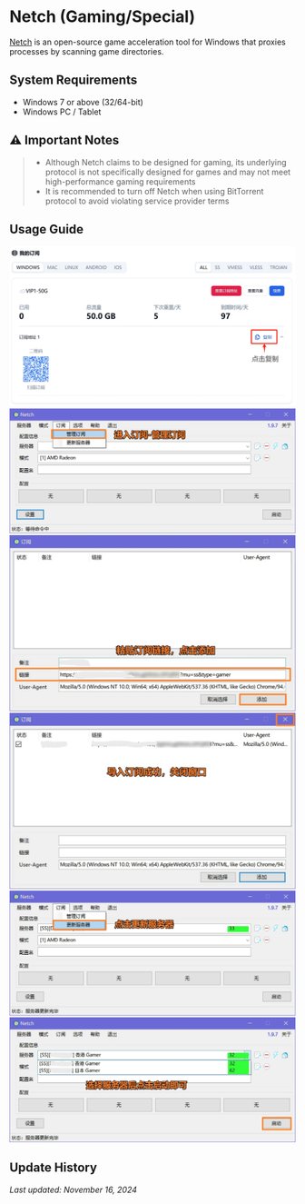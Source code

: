 # Netch (Gaming/Special)

[Netch](https://github.com/netchx/netch/releases/download/1.9.7/Netch.7z) is an open-source game acceleration tool for Windows that proxies processes by scanning game directories.

## System Requirements

- Windows 7 or above (32/64-bit)
- Windows PC / Tablet

## ⚠️ Important Notes
>
> - Although Netch claims to be designed for gaming, its underlying protocol is not specifically designed for games and may not meet high-performance gaming requirements
> - It is recommended to turn off Netch when using BitTorrent protocol to avoid violating service provider terms

## Usage Guide

![Image 1](netch-01.png)
![Image 2](netch-02.png)
![Image 3](netch-03.png)
![Image 4](netch-04.png)
![Image 5](netch-05.png)
![Image 6](netch-06.png)

## Update History

*Last updated: November 16, 2024*
